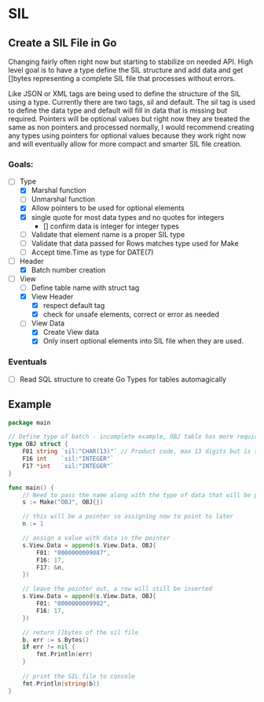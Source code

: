 # SIL

## Create a SIL File in Go

Changing fairly often right now but starting to stabilize on needed API. 
High level goal is to have a type define the SIL structure and add data and get []bytes representing a complete SIL file that processes without errors.

Like JSON or XML tags are being used to define the structure of the SIL using a type. Currently there are two tags, sil and default. The sil tag is used to define the data type and default will fill in data that is missing but required. Pointers will be optional values but right now they are treated the same as non pointers and processed normally, I would recommend creating any types using pointers for optional values because they work right now and will eventually allow for more compact and smarter SIL file creation.

### Goals:
- [ ] Type
	- [x] Marshal function
	- [ ] Unmarshal function
	- [x] Allow pointers to be used for optional elements
	- [x] single quote for most data types and no quotes for integers
		- [] confirm data is integer for integer types
	- [ ] Validate that element name is a proper SIL type
	- [ ] Validate that data passed for Rows matches type used for Make
	- [ ] Accept time.Time as type for DATE(7)
- [ ] Header
	- [x] Batch number creation
- [ ] View
	- [ ] Define table name with struct tag
	- [x] View Header
		- [x] respect default tag
		- [x] check for unsafe elements, correct or error as needed
	- [ ] View Data
		- [x] Create View data
		- [x] Only insert optional elements into SIL file when they are used.

### Eventuals
- [ ] Read SQL structure to create Go Types for tables automagically


## Example

```Go
package main

// Define type of batch - incomplete example, OBJ table has more required fields
type OBJ struct {
	F01 string `sil:"CHAR(13)"` // Product code, max 13 digits but is stored as text in LOC
	F16 int    `sil:"INTEGER"`
	F17 *int   `sil:"INTEGER"`
}

func main() {
	// Need to pass the name along with the type of data that will be passed
	s := Make("OBJ", OBJ{})

	// this will be a pointer so assigning now to point to later
	n := 1

	// assign a value with data in the pointer
	s.View.Data = append(s.View.Data, OBJ{
		F01: "0000000009087",
		F16: 17,
		F17: &n,
	})

	// leave the pointer out, a row will still be inserted
	s.View.Data = append(s.View.Data, OBJ{
		F01: "0000000009902",
		F16: 17,
	})

	// return []bytes of the sil file
	b, err := s.Bytes()
	if err != nil {
		fmt.Println(err)
	}
	
	// print the SIL file to console
	fmt.Println(string(b))
}
```